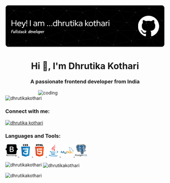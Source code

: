 ![logo](https://github.com/dhrutikakothari/dhrutikakothari/blob/main/github-header-image.png)
<h1 align="center">Hi 👋, I'm Dhrutika Kothari</h1>
<h3 align="center">A passionate frontend developer from India</h3>
<img align="right" alt="coding" width="400" src="[https://iconscout.com/lottie-animation/female-web-developer-4563721](https://iconscout.com/lottie-animation/female-programmer-5236354)">

<p align="left"> <img src="https://komarev.com/ghpvc/?username=dhrutikakothari&label=Profile%20views&color=0e75b6&style=flat" alt="dhrutikakothari" /> </p>

<h3 align="left">Connect with me:</h3>
<p align="left">
<a href="https://linkedin.com/in/dhrutika kothari" target="blank"><img align="center" src="https://raw.githubusercontent.com/rahuldkjain/github-profile-readme-generator/master/src/images/icons/Social/linked-in-alt.svg" alt="dhrutika kothari" height="30" width="40" /></a>
</p>

<h3 align="left">Languages and Tools:</h3>
<p align="left"> <a href="https://getbootstrap.com" target="_blank" rel="noreferrer"> <img src="https://raw.githubusercontent.com/devicons/devicon/master/icons/bootstrap/bootstrap-plain-wordmark.svg" alt="bootstrap" width="40" height="40"/> </a> <a href="https://www.w3schools.com/css/" target="_blank" rel="noreferrer"> <img src="https://raw.githubusercontent.com/devicons/devicon/master/icons/css3/css3-original-wordmark.svg" alt="css3" width="40" height="40"/> </a> <a href="https://www.w3.org/html/" target="_blank" rel="noreferrer"> <img src="https://raw.githubusercontent.com/devicons/devicon/master/icons/html5/html5-original-wordmark.svg" alt="html5" width="40" height="40"/> </a> <a href="https://www.java.com" target="_blank" rel="noreferrer"> <img src="https://raw.githubusercontent.com/devicons/devicon/master/icons/java/java-original.svg" alt="java" width="40" height="40"/> </a> <a href="https://www.mysql.com/" target="_blank" rel="noreferrer"> <img src="https://raw.githubusercontent.com/devicons/devicon/master/icons/mysql/mysql-original-wordmark.svg" alt="mysql" width="40" height="40"/> </a> <a href="https://www.postgresql.org" target="_blank" rel="noreferrer"> <img src="https://raw.githubusercontent.com/devicons/devicon/master/icons/postgresql/postgresql-original-wordmark.svg" alt="postgresql" width="40" height="40"/> </a> </p>

<p><img align="left" src="https://github-readme-stats.vercel.app/api/top-langs?username=dhrutikakothari&show_icons=true&locale=en&layout=compact" alt="dhrutikakothari" /></p>

<p>&nbsp;<img align="center" src="https://github-readme-stats.vercel.app/api?username=dhrutikakothari&show_icons=true&locale=en" alt="dhrutikakothari" /></p>

<p><img align="center" src="https://github-readme-streak-stats.herokuapp.com/?user=dhrutikakothari&" alt="dhrutikakothari" /></p>
